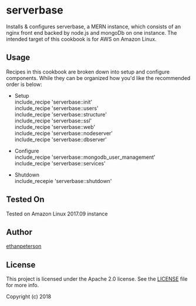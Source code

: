 # serverbase

Installs & configures serverbase, a MERN instance, which consists of an nginx front end backed by node.js and mongoDb on one instance. The intended target of this cookbook is for AWS on Amazon Linux.

## Usage

Recipes in this cookbook are broken down into setup and configure components. While they can be organized how you'd like the recommended order is below:

- Setup  
include_recipe 'serverbase::init'  
include_recipe 'serverbase::users'  
include_recipe 'serverbase::structure'  
include_recipe 'serverbase::ssl'  
include_recipe 'serverbase::web'  
include_recipe 'serverbase::nodeserver'  
include_recipe 'serverbase::dbserver'  

- Configure  
include_recipe 'serverbase::mongodb_user_management'  
include_recipe 'serverbase::services'  

- Shutdown  
include_recepie 'serverbase::shutdown'  

## Tested On

Tested on Amazon Linux 2017.09 instance

## Author

[ethanpeterson](https://github.com/ethanpeterson)

## License

This project is licensed under the Apache 2.0 license. See the [LICENSE](LICENSE.md) file for more info.

Copyright (c) 2018
